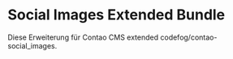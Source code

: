 # Social Images Extended Bundle
Diese Erweiterung für Contao CMS extended codefog/contao-social_images.